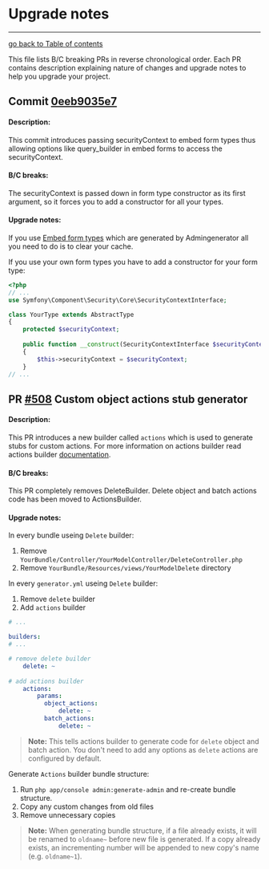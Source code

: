 # Upgrade notes
----------------------------------------------------

[go back to Table of contents][back-to-index]

[back-to-index]: https://github.com/symfony2admingenerator/AdmingeneratorGeneratorBundle/blob/master/Resources/doc/documentation.md#2-support-and-contribution

This file lists B/C breaking PRs in reverse chronological order. Each PR contains 
description explaining nature of changes and upgrade notes to help you upgrade your 
project.

## Commit [0eeb9035e7][commit0eeb9035e7]

[commit0eeb9035e7]: [https://github.com/symfony2admingenerator/AdmingeneratorGeneratorBundle/commit/0eeb9035e74291692513873fd67e8eb60b315e02]

#### Description:

This commit introduces passing securityContext to embed form types thus allowing 
options like query_builder in embed forms to access the securityContext.

#### B/C breaks:

The securityContext is passed down in form type constructor as its first argument,
so it forces you to add a constructor for all your types.

#### Upgrade notes:

If you use [Embed form types][0eeb9035e7-embed] which are generated by Admingenerator
all you need to do is to clear your cache. 

[0eeb9035e7-embed]: https://github.com/symfony2admingenerator/AdmingeneratorGeneratorBundle/blob/master/Resources/doc/generator/embed-types.md

If you use your own form types you have to add a constructor for your form type:

```php
<?php
// ...
use Symfony\Component\Security\Core\SecurityContextInterface; 

class YourType extends AbstractType
{
    protected $securityContext;
    
    public function __construct(SecurityContextInterface $securityContext)
    {
        $this->securityContext = $securityContext;
    }
// ...
```


## PR [#508][pr508] Custom object actions stub generator

[pr508]: [https://github.com/symfony2admingenerator/AdmingeneratorGeneratorBundle/pull/508]

#### Description:

This PR introduces a new builder called `actions` which is used to generate 
stubs for custom actions. For more information on actions builder read actions builder 
[documentation](https://github.com/symfony2admingenerator/AdmingeneratorGeneratorBundle/blob/master/Resources/doc/builders/actions-builder.md).

#### B/C breaks:

This PR completely removes DeleteBuilder. Delete object and batch actions 
code has been moved to ActionsBuilder.

#### Upgrade notes:

In every bundle useing `Delete` builder:

1. Remove `YourBundle/Controller/YourModelController/DeleteController.php`
2. Remove `YourBundle/Resources/views/YourModelDelete` directory

In every `generator.yml` useing `Delete` builder:

1. Remove `delete` builder
2. Add `actions` builder

```yaml
# ...

builders:
# ...

# remove delete builder
    delete: ~ 
    
# add actions builder
    actions:
        params:
          object_actions:
              delete: ~
          batch_actions:
              delete: ~
```

> **Note:** This tells actions builder to generate code for `delete` object and 
batch action. You don't need to add any options as `delete` actions are configured
by default.

Generate `Actions` builder bundle structure:

1. Run `php app/console admin:generate-admin` and re-create bundle structure.
2. Copy any custom changes from old files
3. Remove unnecessary copies

> **Note:** When generating bundle structure, if a file already exists, it will be
renamed to `oldname~` before new file is generated. If a copy already exists, an 
incrementing number will be appended to new copy's name (e.g. `oldname~1`).

